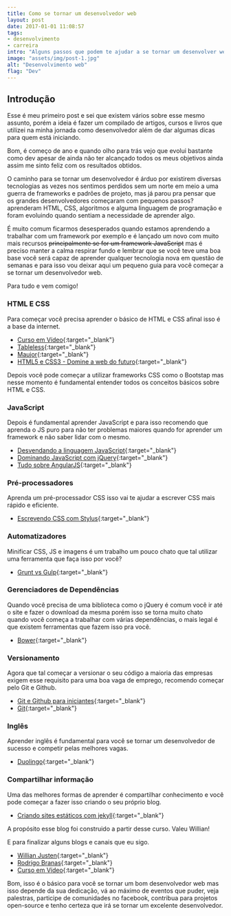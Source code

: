 ```yaml
---
title: Como se tornar um desenvolvedor web
layout: post
date: 2017-01-01 11:08:57
tags: 
- desenvolvimento 
- carreira
intro: "Alguns passos que podem te ajudar a se tornar um desenvolver web."
image: "assets/img/post-1.jpg"
alt: "Desenvolvimento web"
flag: "Dev"
---
```


## Introdução

Esse é meu primeiro post e sei que existem vários sobre esse mesmo assunto, porém a ideia é
fazer um compilado de artigos, cursos e livros que utilizei na minha jornada como desenvolvedor além de
dar algumas dicas para quem está iniciando.

Bom, é começo de ano e quando olho para trás vejo que evolui bastante como dev apesar de ainda não ter alcançado
todos os meus objetivos ainda assim me sinto feliz com os resultados obtidos.

O caminho para se tornar um desenvolvedor é árduo por existirem diversas tecnologias as vezes nos sentimos perdidos sem um norte em meio a uma guerra de frameworks e padrões de projeto, mas já parou pra pensar que
os grandes desenvolvedores começaram com pequenos passos? aprenderam HTML, CSS, algoritmos
e alguma linguagem de programação e foram evoluindo quando sentiam a necessidade de aprender algo.

É muito comum ficarmos desesperados quando estamos aprendendo a trabalhar com um framework por exemplo e é lançado um novo com muito mais recursos <strike>principalmente se for um framework JavaScript</strike> mas é preciso manter a calma
respirar fundo e lembrar que se você teve uma boa base você será capaz de aprender qualquer tecnologia nova em questão de semanas e para isso vou deixar aqui um pequeno guia para você começar a se tornar um desenvolvedor web.

Para tudo e vem comigo!

### HTML E CSS

Para começar você precisa aprender o básico de HTML e CSS afinal isso é a base da internet.
- [Curso em Vídeo](https://www.cursoemvideo.com/course/curso-de-html5/){:target="_blank"}
- [Tableless](https://tableless.com.br/){:target="_blank"}
- [Maujor](http://www.maujor.com/){:target="_blank"}
- [HTML5 e CSS3 - Domine a web do futuro](https://www.casadocodigo.com.br/products/livro-html-css){:target="_blank"}

Depois você pode começar a utilizar frameworks CSS como o Bootstap mas nesse momento é fundamental entender todos os conceitos básicos sobre HTML e CSS.

### JavaScript

Depois é fundamental aprender JavaScript e para isso recomendo que aprenda o JS puro para não ter problemas
maiores quando for aprender um framework e não saber lidar com o mesmo.

- [Desvendando a linguagem JavaScript](https://www.youtube.com/playlist?list=PLQCmSnNFVYnT1-oeDOSBnt164802rkegc){:target="_blank"}
- [Dominando JavaScript com jQuery](https://www.casadocodigo.com.br/products/livro-javascript-jquery){:target="_blank"}
- [Tudo sobre AngularJS](https://www.youtube.com/playlist?list=PLQCmSnNFVYnTD5p2fR4EXmtlR6jQJMbPb){:target="_blank"}

### Pré-processadores

Aprenda um pré-processador CSS isso vai te ajudar a escrever CSS mais rápido e eficiente.

- [Escrevendo CSS com Stylus](http://blog.da2k.com.br/2015/02/15/escrevendo-css-com-stylus/){:target="_blank"}

### Automatizadores

Minificar CSS, JS e imagens é um trabalho um pouco chato que tal utilizar uma ferramenta que faça isso por você?

- [Grunt vs Gulp](https://www.youtube.com/playlist?list=PLQCmSnNFVYnTkUx1tVVPumohXVMDwfQcV){:target="_blank"}

### Gerenciadores de Dependências

Quando você precisa de uma biblioteca como o jQuery é comum você ir até o site e fazer o download da mesma porém isso se torna muito chato quando você começa a trabalhar com várias dependências, o mais legal é que existem ferramentas que fazem isso pra você.

- [Bower](https://www.youtube.com/playlist?list=PLQCmSnNFVYnS1vVHVumHKAc8RLcSK-Rl2){:target="_blank"}

### Versionamento

Agora que tal começar a versionar o seu código a maioria das empresas exigem esse requisito para uma
boa vaga de emprego, recomendo começar pelo Git e Github.

- [Git e Github para iniciantes](http://willianjusten.teachable.com/p/git-e-github-para-iniciantes){:target="_blank"}
- [Git](https://www.youtube.com/playlist?list=PLQCmSnNFVYnRdgxOC_ufH58NxlmM6VYd1){:target="_blank"}

### Inglês

Aprender inglês é fundamental para você se tornar um desenvolvedor de sucesso e competir pelas melhores vagas.

- [Duolingo](https://pt.duolingo.com/){:target="_blank"}

### Compartilhar informação

Uma das melhores formas de aprender é compartilhar conhecimento e você pode começar a fazer isso criando o seu próprio blog.

- [Criando sites estáticos com jekyll](http://willianjusten.teachable.com/courses/criando-sites-estaticos-com-jekyll){:target="_blank"}

A propósito esse blog foi construido a partir desse curso. Valeu Willian!

E para finalizar alguns blogs e canais que eu sigo.

- [Willian Justen](https://willianjusten.com.br/){:target="_blank"}
- [Rodrigo Branas](https://www.youtube.com/rodrigobranas){:target="_blank"}
- [Curso em Vídeo](https://www.youtube.com/cursoemvideo){:target="_blank"}

Bom, isso é o básico para você se tornar um bom desenvolvedor web mas isso depende da sua dedicação, vá ao máximo de eventos que puder, veja palestras, participe de comunidades no facebook, contribua para projetos open-source e tenho certeza que irá se tornar um excelente desenvolvedor.